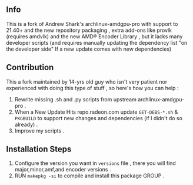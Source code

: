 ## Info 
This is a fork of Andrew Shark's archlinux-amdgpu-pro with support to 21.40+ 
and the new repository packaging , extra add-ons like provlk (requires amdvlk) and the new
AMD® Encoder Library , but it lacks many developer scripts (and requires manually updating the dependency list "on the developer side"
If a new update comes with new dependencies)

## Contribution
This a fork maintained by 14-yrs old guy who isn't very patient nor experienced with doing this type of stuff , 
so here's how you can help :
1. Rewrite missing .sh and .py scripts from upstream archlinux-amdgpu-pro .
2. When a New Update Hits repo.radeon.com update `GET-DEBS-*.sh` & `PKGBUILD` to support new changes
and dependencies (if I didn't do so already) .
3. Improve my scripts .

## Installation Steps
1. Configure the version you want in `versions` file , there you will find major,minor,amf,and encoder versions .
2. RUN `makepkg -si` to compile and install this package GROUP .
